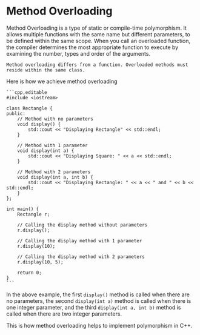 # Method Overloading

Method Overloading is a type of static or compile-time polymorphism. It allows multiple functions with the same name but different parameters, to be defined within the same scope. When you call an overloaded function, the compiler determines the most appropriate function to execute by examining the number, types and order of the arguments. 

~~~admonish note title="Remember"
Method overloading differs from a function. Overloaded methods must reside within the same class.
~~~

Here is how we achieve method overloading

~~~admonish example title="Method Overloading"
```cpp,editable
#include <iostream>

class Rectangle {
public:
    // Method with no parameters
    void display() {
        std::cout << "Displaying Rectangle" << std::endl;
    }

    // Method with 1 parameter
    void display(int a) {
        std::cout << "Displaying Square: " << a << std::endl;
    }

    // Method with 2 parameters
    void display(int a, int b) {
        std::cout << "Displaying Rectangle: " << a << " and " << b << std::endl;
    }
};

int main() {
    Rectangle r;

    // Calling the display method without parameters
    r.display();

    // Calling the display method with 1 parameter
    r.display(10);

    // Calling the display method with 2 parameters
    r.display(10, 5);

    return 0;
}
```
~~~

In the above example, the first `display()` method is called when there are no parameters, the second `display(int a)` method is called when there is one integer parameter, and the third `display(int a, int b)` method is called when there are two integer parameters.

This is how method overloading helps to implement polymorphism in C++.

